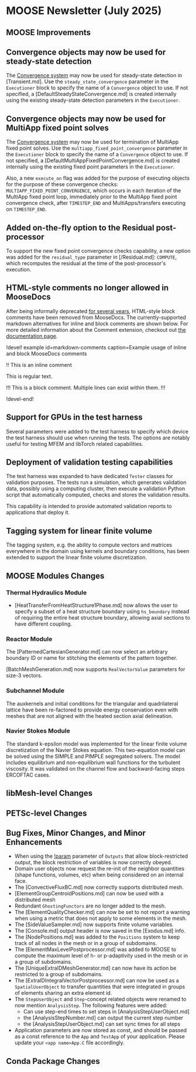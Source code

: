 # MOOSE Newsletter (July 2025)

## MOOSE Improvements

## Convergence objects may now be used for steady-state detection

The [Convergence system](syntax/Convergence/index.md) may now be used for steady-state
detection in [Transient.md]. Use the `steady_state_convergence` parameter in the
`Executioner` block to specify the name of a `Convergence` object to use. If
not specified, a [DefaultSteadyStateConvergence.md] is created internally
using the existing steady-state detection parameters in the `Executioner`.

## Convergence objects may now be used for MultiApp fixed point solves

The [Convergence system](syntax/Convergence/index.md) may now be used for termination
of MultiApp fixed point solves. Use the `multiapp_fixed_point_convergence` parameter
in the `Executioner` block to specify the name of a `Convergence` object to use. If
not specified, a [DefaultMultiAppFixedPointConvergence.md] is created internally
using the existing fixed point parameters in the `Executioner`.

Also, a new `execute_on` flag was added for the purpose of executing objects
for the purpose of these convergence checks: `MULTIAPP_FIXED_POINT_CONVERGENCE`,
which occurs in each iteration of the MultiApp fixed point loop, immediately prior
to the MultiApp fixed point convergence check, after `TIMESTEP_END` and MultiApps/transfers
executing on `TIMESTEP_END`.

## Added on-the-fly option to the Residual post-processor

To support the new fixed point convergence checks capability, a new option was added
for the `residual_type` parameter in [/Residual.md]: `COMPUTE`, which recomputes
the residual at the time of the post-processor's execution.

## HTML-style comments no longer allowed in MooseDocs

After being informally deprecated [for several years](https://github.com/idaholab/moose/blame/e82beba543d0047b0777b6f322a16cfa69a50ec9/python/MooseDocs/extensions/comment.py#L36),
HTML-style block comments have been removed from MooseDocs. The currently-supported markdown
alternatives for inline and block comments are shown below. For more detailed information about the Comment extension, checkout out [the documentation page](extensions/comment.md).

!devel! example id=markdown-comments caption=Example usage of inline and block MooseDocs comments

!! This is an inline comment

This is regular text.

!!!
This is a block comment.
Multiple lines can exist within them.
!!!

!devel-end!

## Support for GPUs in the test harness

Several parameters were added to the test harness to specify which device the test harness should
use when running the tests. The options are notably useful for testing MFEM and libTorch related capabilities.

## Deployment of validation testing capabilities

The test harness was expanded to have dedicated `Tester` classes for validation purposes. The tests run a simulation, which
generates validation data, possibly using a computing cluster, then execute a validation Python script that automatically computed,
checks and stores the validation results.

This capability is intended to provide automated validation reports to applications that deploy it.

## Tagging system for linear finite volume

The tagging system, e.g. the ability to compute vectors and matrices everywhere in the domain using kernels and boundary conditions,
has been extended to support the linear finite volume discretization.

## MOOSE Modules Changes

### Thermal Hydraulics Module

- [HeatTransferFromHeatStructure1Phase.md] now allows the user to specify a subset
  of a heat structure boundary using `hs_boundary` instead of requiring the entire
  heat structure boundary, allowing axial sections to have different coupling.

### Reactor Module

The [PatternedCartesianGenerator.md] can now select an arbitrary boundary ID or name for stitching the elements
of the pattern together.

[BatchMeshGeneration.md] now supports `RealVectorValue` parameters for size-3 vectors.

### Subchannel Module

The auxkernels and initial conditions for the triangular and quadrilateral lattice have been re-factored to provide energy conservation even
with meshes that are not aligned with the heated section axial delineation.

### Navier Stokes Module

The standard k-epsilon model was implemented for the linear finite volume discretization of the Navier Stokes equation. This two-equation model
can be solved using the SIMPLE and PIMPLE segregated solvers. The model includes equilibrium and non-equilibrium wall functions for the turbulent
viscosity. It was validated on the channel flow and backward-facing steps ERCOFTAC cases.

## libMesh-level Changes

## PETSc-level Changes

## Bug Fixes, Minor Changes, and Minor Enhancements

- When using the [!param](/Outputs/Exodus/sampling_blocks) parameter of `Outputs` that allow block-restricted output,
  the block restriction of variables is now correctly obeyed.
- Domain user objects now request the re-init of the neighbor quantities (shape functions, volumes, etc) when being considered on an internal face.
- The [ConvectiveFluxBC.md] now correctly supports distributed mesh.
- [ElementGroupCentroidPositions.md] can now be used with a distributed mesh
- Redundant `GhostingFunctors` are no longer added to the mesh.
- The [ElementQualityChecker.md] can now be set to not report a warning when using a metric that does not apply to some elements in the mesh.
- The [SideValueSampler.md] now supports finite volume variables.
- The [Console.md] output header is now saved in the [Exodus.md] info.
- The [NodePositions.md] was added to the `Positions` system to keep track of all nodes in the mesh or in a group of subdomains.
- The [ElementMaxLevelPostprocessor.md] was added to MOOSE to compute the maximum level of h- or p-adaptivity used in the mesh or in a group of subdomains.
- The [UniqueExtraIDMeshGenerator.md] can now have its action be restricted to a group of subdomains.
- The [ExtraIDIntegralVectorPostprocessor.md] can now be used as a `SpatialUserObject` to transfer quantities that were integrated in groups of elements sharing an extra element id.
- The `StepUserObject` and `Step`-concept related objects were renamed to now mention `AnalysisStep`. The following features were added:
  - Can use step-end times to set steps in [AnalysisStepUserObject.md]
  - the [AnalysisStepNumber.md] can output the current step number
  - the [AnalysisStepUserObject.md] can set sync times for all steps
- Application parameters are now stored as const, and should be passed as a const reference to the `App` and `TestApp` of your application.
  Please update your `<app name>App.C` file accordingly.


## Conda Package Changes
